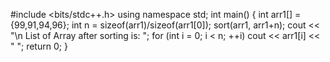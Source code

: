 #include <bits/stdc++.h>
using namespace std;
int main() {
int arr1[] = {99,91,94,96};
int n = sizeof(arr1)/sizeof(arr1[0]);
sort(arr1, arr1+n);
cout << "\n List of Array after sorting is: ";
for (int i = 0; i < n; ++i)
cout << arr1[i] << " ";
return 0;
}
